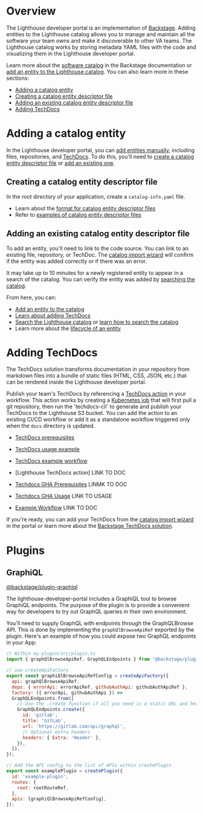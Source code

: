 # Overview

The Lighthouse developer portal is an implementation of [Backstage](https://backstage.io/). Adding entities to the Lighthouse catalog allows you to manage and maintain all the software your team owns and make it discoverable to other VA teams. The Lighthouse catalog works by storing metadata YAML files with the code and visualizing them in the Lighthouse developer portal.

Learn more about the [software catalog](https://backstage.io/docs/features/software-catalog/software-catalog-overview) in the Backstage documentation or <a href="/catalog-import.htm">add an entity to the Lighthouse catalog</a>. You can also learn more in these sections:

- [Adding a catalog entity](#adding-a-catalog-entity)
- [Creating a catalog entity descriptor file](#creating-a-catalog-entity-descriptor-file)
- [Adding an existing catalog entity descriptor file](#adding-an-existing-catalog-entity-descriptor-file)
- [Adding TechDocs](#adding-techdocs)

# Adding a catalog entity
In the Lighthouse developer portal, you can <a href="/catalog-import.htm">add entities manually</a>, including files, repositories, and [TechDocs](#adding-techdocs). To do this, you'll need to [create a catalog entity descriptor file](##creating-a-catalog-entity-descriptor-file) or [add an existing one](##add-an-existing-gatalog-entity-descriptor-file).

## Creating a catalog entity descriptor file

In the root directory of your application, create a `catalog-info.yaml` file.

- Learn about the [format for catalog entity descriptor files](https://backstage.io/docs/features/software-catalog/descriptor-format)
- Refer to [examples of catalog entity descriptor files](https://github.com/backstage/backstage/tree/master/packages/catalog-model/examples)

## Adding an existing catalog entity descriptor file

To add an entity, you'll need to link to the code source. You can link to an existing file, repository, or TechDoc. The <a href="/catalog-import.htm">catalog import wizard</a> will confirm if the entity was added correctly or if there was an error.

It may take up to 10 minutes for a newly registered entity to appear in a search of the catalog. You can verify the entity was added by <a href="/catalog?filters%5Bkind%5D=api&filters%5Buser%5D=all.htm">searching the catalog</a>.

From here, you can:
- <a href="/catalog-import.htm">Add an entity to the catalog</a>
- [Learn about adding TechDocs](#adding-techdocs)
- <a href="/catalog?filters%5Bkind%5D=api&filters%5Buser%5D=all.htm">Search the Lighthouse catalog</a> or [learn how to search the catalog](https://backstage.io/docs/features/software-catalog/software-catalog-overview#finding-software-in-the-catalog)
- Learn more about the [lifecycle of an entity](https://backstage.io/docs/features/software-catalog/life-of-an-entity)

# Adding TechDocs
The TechDocs solution transforms documentation in your repository from markdown files into a bundle of static files (HTML, CSS, JSON, etc.) that can be rendered inside the Lighthouse developer portal.

Publish your team's TechDocs by referencing a <a href="/docs/lighthouse-bandicoot/component/lighthouse-github-actions/#techdocs-action.htm">TechDocs action</a> in your workflow. This action works by creating a [Kubernetes job](https://github.com/department-of-veterans-affairs/lighthouse-github-actions/blob/main/example-techdocs-job.yaml) that will first pull a git repository, then run the 'techdocs-cli' to generate and publish your TechDocs to the Lighthouse S3 bucket. You can add the action to an existing CI/CD workflow or add it as a standalone workflow triggered only when the `docs` directory is updated.

- <a href="/docs/lighthouse-bandicoot/component/lighthouse-github-actions/#techdocs-prerequisites.htm">TechDocs prerequisites</a>
- <a href="/docs/lighthouse-bandicoot/component/lighthouse-github-actions/#usage.htm">TechDocs usage example</a>
- <a href="/docs/lighthouse-bandicoot/component/lighthouse-github-actions/#examples.htm">TechDocs example workflow</a>

- [Lighthouse TechDocs action] LINK TO DOC
- [Techdocs GHA Prerequisites](#techdocs-gha-prerequisites) LINMK TO DOC
- [Techdocs GHA Usage](#techdocs-gha-usage) LINK TO USAGE
- [Example Workflow](#example-workflow) LINK TO DOC

If you're ready, you can add your TechDocs from the <a href="/catalog-import.htm">catalog import wizard</a> in the portal or learn more about the [Backstage TechDocs solution](https://backstage.io/docs/features/techdocs/techdocs-overview).

# Plugins

## GraphiQL

[@backstage/plugin-graphiql](https://github.com/backstage/backstage/tree/master/plugins/graphiql)

The lighthouse-developer-portal includes a GraphiQL tool to browse GraphiQL endpoints. The purpose of the plugin is to provide a convenient way for developers to try out GraphQL queries in their own environment.

You'll need to supply GraphQL with endpoints through the GraphQLBrowse API. This is done by implementing the `graphQlBrowseApiRef` exported by the plugin. Here's an example of how you could expose two GraphQL endpoints in your App:

```js
// Within my-plugin/src/plugin.ts
import { graphQlBrowseApiRef, GraphQLEndpoints } from '@backstage/plugin-graphiql'

// use createApiFactory
export const graphiQlBrowseApiRefConfig = createApiFactory({
  api: graphQlBrowseApiRef,
  deps: { errorApi: errorApiRef, githubAuthApi: githubAuthApiRef },
  factory: ({ errorApi, githubAuthApi }) =>
  GraphQLEndpoints.from([
    // Use the .create function if all you need is a static URL and headers.
    GraphQLEndpoints.create({
      id: 'gitlab',
      title: 'GitLab',
      url: 'https://gitlab.com/api/graphql',
      // Optional extra headers
      headers: { Extra: 'Header' },
    }),
  ]),
});

// Add the API config to the list of APIs within createPlugin
export const examplePlugin = createPlugin({
  id: 'example-plugin',
  routes: {
    root: rootRouteRef,
  },
  apis: [graphiQlBrowseApiRefConfig],
});
```
